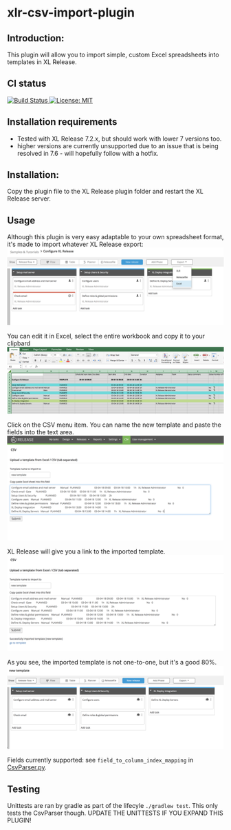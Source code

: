 # xlr-csv-import-plugin

## Introduction: ##
This plugin will allow you to import simple, custom Excel spreadsheets into templates in XL Release.

## CI status ##

[![Build Status][xlr-csv-import-plugin-travis-image] ][xlr-csv-import-plugin-travis-url]
[![License: MIT][xlr-csv-import-plugin-license-image] ][xlr-csv-import-plugin-license-url]

[xlr-csv-import-plugin-travis-image]: https://travis-ci.org/xebialabs-community/xlr-csv-import-plugin.svg?branch=master
[xlr-csv-import-plugin-travis-url]: https://travis-ci.org/xebialabs-community/xlr-csv-import-plugin
[xlr-csv-import-plugin-license-image]: https://img.shields.io/badge/License-MIT-yellow.svg
[xlr-csv-import-plugin-license-url]: https://opensource.org/licenses/MIT

## Installation requirements ##

- Tested with XL Release 7.2.x, but should work with lower 7 versions too.
- higher versions are currently unsupported due to an issue that is being resolved in 7.6 - will hopefully follow with a hotfix.

## Installation: ##

Copy the plugin file to the XL Release plugin folder and restart the XL Release server. 

## Usage ##

Although this plugin is very easy adaptable to your own spreadsheet format, it's made to import whatever XL Release export:
![export-template](docs/export-template.png)

You can edit it in Excel, select the entire workbook and copy it to your clipbard
![copy-from-excel](docs/copy-from-excel.png)

Click on the CSV menu item. You can name the new template and paste the fields into the text area.
![csv-import](docs/csv-import.png)

XL Release will give you a link to the imported template.
![csv-imported](docs/csv-imported.png)

As you see, the imported template is not one-to-one, but it's a good 80%.
![imported-template](docs/imported-template.png)

Fields currently supported: see ```field_to_column_index_mapping``` in [CsvParser.py](src/main/resources/csv_import/CsvParser.py).


## Testing ##

Unittests are ran by gradle as part of the lifecyle ```./gradlew test```. This only tests the CsvParser though. UPDATE THE UNITTESTS IF YOU EXPAND THIS PLUGIN!


